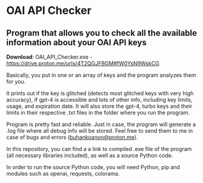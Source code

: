 # OAI API Checker
## Program that allows you to check all the available information about your OAI API keys

**Download**: OAI_API_Checker.exe - https://drive.proton.me/urls/4T2QGJFBGM#fW0YsN9WskCG

Basically, you put in one or an array of keys and the program analyzes them for you.

It prints out if the key is glitched (detects most glitched keys with very high accuracy), if gpt-4 is accessible and lots of other info, including key limits, usage, and expiration date. It will also store the gpt-4, turbo keys and their limits in their respective .txt files in the folder where you run the program.

Program is pretty fast and reliable. Just in case, the program will generate a .log file where all debug info will be stored. Feel free to send them to me in case of bugs and errors (buhankoanon@proton.me).

In this repository, you can find a a link to compiled .exe file of the program (all necessary libraries included), as well as a source Python code.

In order to run the source Python code, you will need Python, pip and modules such as openai, requests, colorama.